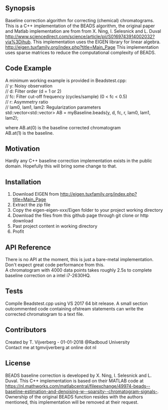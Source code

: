 ## Synopsis

Baseline correction algorithm for correcting (chemical) chromatograms. This is a C++ implementation of the BEADS algorithm, the original paper and Matlab implementation are from from X. Ning, I. Selesnick and L. Duval http://www.sciencedirect.com/science/article/pii/S0169743914002032?via%3Dihub.
This implementation uses the EIGEN library for linear algebra. http://eigen.tuxfamily.org/index.php?title=Main_Page This implementation uses sparse matrices to reduce the computational complexity of BEADS.

## Code Example

A minimum working example is provided in Beadstest.cpp:  
//   y: Noisy observation  
//   d: Filter order (d = 1 or 2)  
//   fc: Filter cut-off frequency (cycles/sample) (0 < fc < 0.5)  
//   r: Asymmetry ratio  
//   lam0, lam1, lam2: Regularization parameters  
std::vector<std::vector<double>> AB = myBaseline.beads(y, d, fc, r, lam0, lam1, lam2);  

where AB.at(0) is the baseline corrected chromatogram  
AB.at(1) is the baseline.  

## Motivation

Hardly any C++ baseline correction implementation exists in the public domain. Hopefully this will bring some change to that.  

## Installation

1. Download EIGEN from http://eigen.tuxfamily.org/index.php?title=Main_Page    
2. Extract the zip file  
3. Copy the eigen-eigen-xxx/Eigen folder to your project working directory  
4. Download the files from this github page through git clone or http download  
5. Past project content in working directory  
6. Profit  

## API Reference

There is no API at the moment, this is just a bare-metal implementation. Don't expect great code performance from this.  
A chromatogram with 4000 data points takes roughly 2.5s to complete baseline correction on a intel i7-2630HQ.   

## Tests

Compile Beadstest.cpp using VS 2017 64 bit release. A small section outcommented code containing ofstream statements can write the corrected chromatogram to a text file.  

## Contributors

Created by T. Vijverberg - 01-01-2018 @Radboud University  
Contact me at tgmvijverberg at online dot nl  


## License

BEADS baseline correction is developed by X. Ning, I. Selesnick and L. Duval. This C++ implementation is based on their MATLAB code at https://nl.mathworks.com/matlabcentral/fileexchange/49974-beads--baseline-estimation-and-denoising-w--sparsity--chromatogram-signals-.  
Ownership of the original BEADS function resides with the authors mentioned, this implementation will be removed at their request.  
